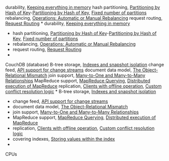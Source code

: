 durability, [Keeping everything in memory](ch03.html#idm140605777983120)
hash partitioning, [Partitioning by Hash of Key](ch06.html#ix_couchbasehash)-[Partitioning by Hash of Key](ch06.html#idm140605775277952), [Fixed number of partitions](ch06.html#idm140605775105280)
rebalancing, [Operations: Automatic or Manual Rebalancing](ch06.html#idm140605775044032)
request routing, [Request Routing](ch06.html#idm140605774986192) * durability, [Keeping everything in memory](ch03.html#idm140605777983120)
* hash partitioning, [Partitioning by Hash of Key](ch06.html#ix_couchbasehash)-[Partitioning by Hash of Key](ch06.html#idm140605775277952), [Fixed number of partitions](ch06.html#idm140605775105280)
* rebalancing, [Operations: Automatic or Manual Rebalancing](ch06.html#idm140605775044032)
* request routing, [Request Routing](ch06.html#idm140605774986192)
* 
CouchDB (database) B-tree storage, [Indexes and snapshot isolation](ch07.html#idm140605762193504)
change feed, [API support for change streams](ch11.html#idm140605756909280)
document data model, [The Object-Relational Mismatch](ch02.html#idm140605782631504)
join support, [Many-to-One and Many-to-Many Relationships](ch02.html#idm140605782444880)
MapReduce support, [MapReduce Querying](ch02.html#idm140605782072000), [Distributed execution of MapReduce](ch10.html#idm140605758183104)
replication, [Clients with offline operation](ch05.html#idm140605776000752), [Custom conflict resolution logic](ch05.html#idm140605775921824) * B-tree storage, [Indexes and snapshot isolation](ch07.html#idm140605762193504)
* change feed, [API support for change streams](ch11.html#idm140605756909280)
* document data model, [The Object-Relational Mismatch](ch02.html#idm140605782631504)
* join support, [Many-to-One and Many-to-Many Relationships](ch02.html#idm140605782444880)
* MapReduce support, [MapReduce Querying](ch02.html#idm140605782072000), [Distributed execution of MapReduce](ch10.html#idm140605758183104)
* replication, [Clients with offline operation](ch05.html#idm140605776000752), [Custom conflict resolution logic](ch05.html#idm140605775921824)
* covering indexes, [Storing values within the index](ch03.html#idm140605778102976)
* 
CPUs